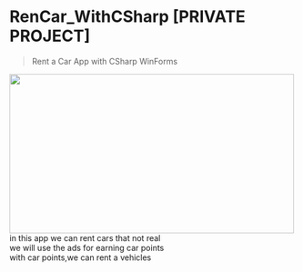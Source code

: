 # RenCar_WithCSharp [PRIVATE PROJECT]
> Rent a Car App with CSharp WinForms  
<img src="https://user-images.githubusercontent.com/68808212/197598172-7c7def60-8575-4cc5-98da-a76a9ed46cf5.png" width="500" height="280" align="left" />
 in this app we can rent cars that not real  <br>
 we will use the ads for earning car points  <br>
 with car points,we can rent a vehicles      <br>
